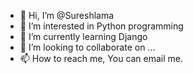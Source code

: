 - 👋 Hi, I’m @Sureshlama
- 👀 I’m interested in Python programming
- 🌱 I’m currently learning Django
- 💞️ I’m looking to collaborate on ...
- 📫 How to reach me, You can email me.
